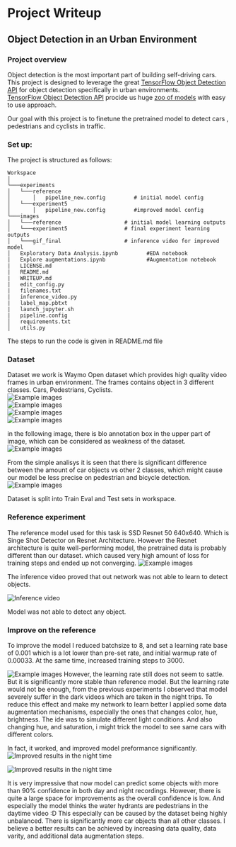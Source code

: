 # Project Writeup
## Object Detection in an Urban Environment


### Project overview
Object detection is the most important part of building self-driving cars. This project is designed to leverage the great [TensorFlow Object Detection API](https://github.com/tensorflow/models/blob/master/research/object_detection/g3doc/tf2.md) for object detection specifically in urban environments. <br/>
[TensorFlow Object Detection API](https://github.com/tensorflow/models/blob/master/research/object_detection/g3doc/tf2.md) procide us huge [zoo of models](https://github.com/tensorflow/models/blob/master/research/object_detection/g3doc/tf2_detection_zoo.md) with easy to use approach.<br/>

Our goal with this project is to finetune the pretrained model to detect cars , pedestrians and cyclists in traffic. <br/>

### Set up:
The project is structured as follows:
```
Workspace
│   
└───experiments
│   └───reference
│       │   pipeline_new.config         # initial model config 
│   └───experiment5
│       │   pipeline_new.config         #improved model config 
└───images
│   └───reference                    # initial model learning outputs
│   └───experiment5                  # final experiment learning outputs            
│   └───gif_final                    # inference video for improved model  
│   Exploratory Data Analysis.ipynb         #EDA notebook
|   Explore augmentations.ipynb             #Augmentation notebook
|   LICENSE.md
|   README.md
|   WRITEUP.md
|   edit_config.py
|   filenames.txt
|   inference_video.py
|   label_map.pbtxt
|   launch_jupyter.sh
|   pipeline.config
│   requirements.txt
│   utils.py
```

The steps to run the code is given in README.md file<br/>

### Dataset
Dataset we work is Waymo Open dataset which provides high quality video frames in urban environment. The frames contains object in 3 different classes. Cars, Pedestrians, Cyclists.<br/>
![Example images]( https://github.com/UlviShukurzade/Object-Detection-in-an-Urban-Environment/blob/main/images/eda/download.png?raw=true )<br/>
![Example images]( https://github.com/UlviShukurzade/Object-Detection-in-an-Urban-Environment/blob/main/images/eda/download_1.png?raw=true )<br/>
![Example images]( https://github.com/UlviShukurzade/Object-Detection-in-an-Urban-Environment/blob/main/images/eda/download_2.png?raw=true )<br/>
![Example images]( https://github.com/UlviShukurzade/Object-Detection-in-an-Urban-Environment/blob/main/images/eda/download_3.png?raw=true )<br/>

in the following image, there is blo annotation box in the upper part of image, which can be considered as weakness of the dataset.<br/>
![Example images]( https://github.com/UlviShukurzade/Object-Detection-in-an-Urban-Environment/blob/main/images/eda/annotation_error.png?raw=true )<br/>

From the simple analisys it is seen that there is significant difference between the amount of car objects vs other 2 classes, which might cause our model be less precise on pedestrian and bicycle detection.<br/>
![Example images]( https://github.com/UlviShukurzade/Object-Detection-in-an-Urban-Environment/blob/main/images/eda/class_distribution.png?raw=true )<br/>

Dataset is split into Train Eval and Test sets in workspace.
### Reference experiment
The reference model used for this task is SSD Resnet 50 640x640. Which is Singe Shot Detector on Resnet Architecture. However the Resnet architecture is quite well-performing model, the pretrained data is probably different than our dataset. which caused very high amount of loss for training steps and ended up not converging.
![Example images]( https://github.com/UlviShukurzade/Object-Detection-in-an-Urban-Environment/blob/main/images/reference/combine_images.jpg?raw=true  "Learning process" )

The inference video proved that out network was not able to learn to detect objects.

![Inference video]( https://github.com/UlviShukurzade/Object-Detection-in-an-Urban-Environment/blob/main/images/reference/animation_ref.gif?raw=true "Inference Video of reference model in night time" )

Model was not able to detect any object.



### Improve on the reference

To improve the model I reduced batchsize to 8, and set a learning rate base of 0.001 which is a lot lower than pre-set rate, and initial warmup rate of 0.00033.
At the same time, increased training steps to 3000.

![Example images]( https://github.com/UlviShukurzade/Object-Detection-in-an-Urban-Environment/blob/main/images/experiment5/Screenshot%202022-12-21%20at%2003.09.39.png?raw=true )
However, the learning rate still does not seem to sattle. But it is significantly more stable than reference model.
But the learning rate would not be enough, from the previous experiments I observed that model severely suffer in the dark videos which are taken in the night trips.
To reduce this effect and make my network to learn better I applied some data augmentation mechanisms, especially the ones that changes color, hue, brightness.
The ide was to simulate different light conditions. And also changing hue, and saturation, i might trick the model to see same cars with different colors.

In fact, it worked, and improved model preformance significantly.
![Improved results in the night time]( https://github.com/UlviShukurzade/Object-Detection-in-an-Urban-Environment/blob/5356f4db6a985ea03f9c8f339dedf797b496c40b/images/gif_final/animation_mini.gif?raw=true "Night time recording" )


![Improved results in the night time]( https://github.com/UlviShukurzade/Object-Detection-in-an-Urban-Environment/blob/main/images/gif_final/animation_daytime_mini.gif?raw=true )

It is very impressive that now model can predict some objects with more than 90% confidence in both day and night recordings. However, there is quite a large space for improvements as the overall confidence is low. And especially the model thinks the water hydrants are pedestrians in the daytime video :D 
This especially can be caused by the dataset being highly unbalanced. There is significantly more car objects than all other classes.
I believe a better results can be achieved by increasing data quality, data varity, and additional data augmentation steps.
